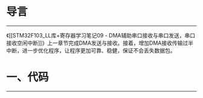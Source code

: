 # 导言
---
《[[STM32F103_LL库+寄存器学习笔记09 - DMA辅助串口接收与串口发送，串口接收空闲中断]]》上一章节完成DMA发送与接收。接着，增加DMA接收传输过半中断，进一步优化程序，让程序更加可靠、稳健，保证不会丢失数据包。




# 一、代码
---